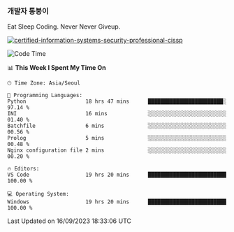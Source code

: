 ### 개발자 통붕이
Eat Sleep Coding.
Never Never Giveup.

[![certified-information-systems-security-professional-cissp](https://user-images.githubusercontent.com/44606727/157613689-acd84ec6-5f8f-4e79-89d9-a8d51f033634.png)](https://www.credly.com/badges/f394a010-85a0-450b-9136-8043af01d71c/public_url)

<!--START_SECTION:waka-->
![Code Time](http://img.shields.io/badge/Code%20Time-1%2C888%20hrs%2036%20mins-blue)

📊 **This Week I Spent My Time On** 

```text
🕑︎ Time Zone: Asia/Seoul

💬 Programming Languages: 
Python                   18 hrs 47 mins      ████████████████████████░   97.14 % 
INI                      16 mins             ░░░░░░░░░░░░░░░░░░░░░░░░░   01.40 % 
Batchfile                6 mins              ░░░░░░░░░░░░░░░░░░░░░░░░░   00.56 % 
Prolog                   5 mins              ░░░░░░░░░░░░░░░░░░░░░░░░░   00.48 % 
Nginx configuration file 2 mins              ░░░░░░░░░░░░░░░░░░░░░░░░░   00.20 % 

🔥 Editors: 
VS Code                  19 hrs 20 mins      █████████████████████████   100.00 % 

💻 Operating System: 
Windows                  19 hrs 20 mins      █████████████████████████   100.00 % 
```


 Last Updated on 16/09/2023 18:33:06 UTC
<!--END_SECTION:waka-->
